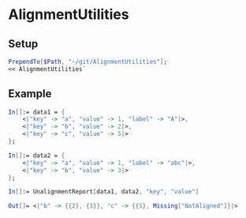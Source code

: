 # AlignmentUtilities

## Setup
```Mathematica
PrependTo[$Path, "~/git/AlignmentUtilities"];
<< AlignmentUtilities`
```

## Example
```Mathematica
In[]:= data1 = {
    <|"key" -> "a", "value" -> 1, "label" -> "A"|>,
    <|"key" -> "b", "value" -> 2|>,
    <|"key" -> "c", "value" -> 5|>
};

In[]:= data2 = {
    <|"key" -> "a", "value" -> 1, "label" -> "abc"|>,
    <|"key" -> "b", "value" -> 3|>
};

In[]:= UnalignmentReport[data1, data2, "key", "value"]

Out[]= <|"b" -> {{2}, {3}}, "c" -> {{5}, Missing["NotAligned"]}|>
```
